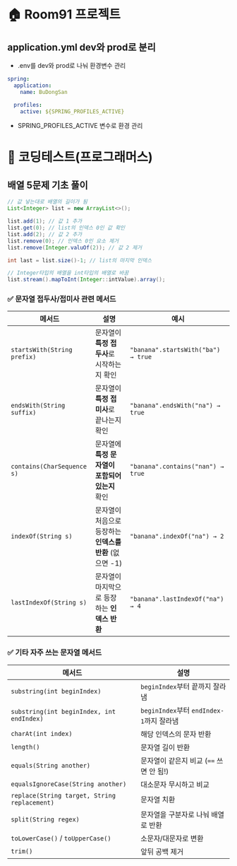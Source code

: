 # 🏠 Room91 프로젝트

## application.yml dev와 prod로 분리
- .env를 dev와 prod로 나눠 환경변수 관리
```yml
spring:
  application:
    name: BuDongSan

  profiles:
    active: ${SPRING_PROFILES_ACTIVE}
```
- SPRING_PROFILES_ACTIVE 변수로 환경 관리

# 📖 코딩테스트(프로그래머스)
## 배열 5문제 기초 풀이
```Java
// 값 넣는대로 배열의 길이가 됨
List<Integer> list = new ArrayList<>();

list.add(1); // 값 1 추가
list.get(0); // list의 인덱스 0인 값 확인
list.add(2); // 값 2 추가
list.remove(0); // 인덱스 0인 요소 제거
list.remove(Integer.valuOf(2)); // 값 2 제거

int last = list.size()-1; // list의 마지막 인덱스

// Integer타입의 배열을 int타입의 배열로 바꿈
list.stream().mapToInt(Integer::intValue).array();
```

### ✅ 문자열 접두사/접미사 관련 메서드

| 메서드                         | 설명                                  | 예시                                 |
| --------------------------- | ----------------------------------- | ---------------------------------- |
| `startsWith(String prefix)` | 문자열이 **특정 접두사**로 시작하는지 확인           | `"banana".startsWith("ba") → true` |
| `endsWith(String suffix)`   | 문자열이 **특정 접미사**로 끝나는지 확인            | `"banana".endsWith("na") → true`   |
| `contains(CharSequence s)`  | 문자열에 **특정 문자열이 포함되어 있는지** 확인        | `"banana".contains("nan") → true`  |
| `indexOf(String s)`         | 문자열이 처음으로 등장하는 **인덱스를 반환** (없으면 -1) | `"banana".indexOf("na") → 2`       |
| `lastIndexOf(String s)`     | 문자열이 마지막으로 등장하는 **인덱스 반환**          | `"banana".lastIndexOf("na") → 4`   |


### ✅ 기타 자주 쓰는 문자열 메서드

| 메서드                                          | 설명                                |
| -------------------------------------------- | --------------------------------- |
| `substring(int beginIndex)`                  | `beginIndex`부터 끝까지 잘라냄            |
| `substring(int beginIndex, int endIndex)`    | `beginIndex`부터 `endIndex-1`까지 잘라냄 |
| `charAt(int index)`                          | 해당 인덱스의 문자 반환                     |
| `length()`                                   | 문자열 길이 반환                         |
| `equals(String another)`                     | 문자열이 같은지 비교 (`==` 쓰면 안 됨!)        |
| `equalsIgnoreCase(String another)`           | 대소문자 무시하고 비교                      |
| `replace(String target, String replacement)` | 문자열 치환                            |
| `split(String regex)`                        | 문자열을 구분자로 나눠 배열로 반환               |
| `toLowerCase()` / `toUpperCase()`            | 소문자/대문자로 변환                       |
| `trim()`                                     | 앞뒤 공백 제거                          |

